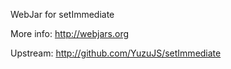 WebJar for setImmediate

More info: http://webjars.org

Upstream: http://github.com/YuzuJS/setImmediate
